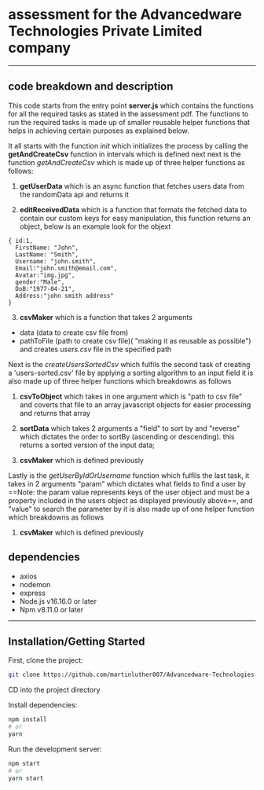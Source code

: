 # assessment for the Advancedware Technologies Private Limited company
---
## code breakdown and description

This code starts from the entry point **server.js** which contains the functions for all the required tasks as stated in the assessment pdf. The functions to run the required tasks is made up of smaller reusable helper functions that helps in achieving certain purposes as explained below.

It all starts with the function *init* which initializes the process by calling the **getAndCreateCsv** function in intervals which is defined next
next is the function *getAndCreateCsv* which is made up of three helper functions as follows:

1. **getUserData** which is an async function that fetches users data from the randomData api and returns it

2. **editReceivedData** which is a function that formats the fetched data to contain our custom keys for easy manipulation,
this function returns an object, below is an example look for the objext 
```
{ id:1,
  FirstName: "John",
  LastName: "Smith",
  Username: "john.smith",
  Email:"john.smith@email.com",
  Avatar:"img.jpg",
  gender:"Male",
  DoB:"1977-04-21",
  Address:"john smith address"
}
```

3. **csvMaker** which is a function that takes 2 arguments 
- data (data to create csv file from)
- pathToFile (path to create csv file)( "making it as reusable as possible")
and creates *users.csv* file in the specified path

Next is the *createUsersSortedCsv* which fulfils the second task of creating a 'users-sorted.csv' file by applying a sorting algorithm to an input field
it is also made up of three helper functions which breakdowns as follows

1. **csvToObject** which takes in one argument which is "path to csv file" and coverts that file to an array javascript objects for easier processing and returns that array

2. **sortData** which takes 2 arguments a "field" to sort by and "reverse" which dictates the order to sortBy (ascending or descending). this returns a sorted version of the input data;

3. **csvMaker** which is defined previously


Lastly is the *getUserByIdOrUsername* function which fulfils the last task, it takes in 2 arguments "param" which dictates what fields to find a user by ==Note: the param value represents keys of the user object and must be a property included in the users object as displayed previously above==, and "value" to search the parameter by
it is also made up of one helper function which breakdowns as follows

1. **csvMaker** which is defined previously

## dependencies

- axios
- nodemon
- express
- Node.js v16.16.0 or later
- Npm v8.11.0 or later

---

## Installation/Getting Started
First, clone the project:

```bash
git clone https://github.com/martinluther007/Advancedware-Technologies-Private-Limited-assessment.git
```
CD into the project directory

Install dependencies:

```bash
npm install
# or
yarn
```

Run the development server:

```bash
npm start
# or
yarn start
```